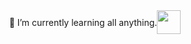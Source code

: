 <div style="width: 100%; display: flex; align-items: center; justify-content: center;">
  🌱 I’m currently learning all anything.
  <img src="https://github.com/iptodays/iptodays/assets/15830996/73d4e0ae-b7a8-431a-98c2-19e97bcfa45b" width="38px">
</div>
